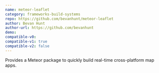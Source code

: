 ```yaml
---
name: meteor-leaflet
category: frameworks-build-systems
repo: https://github.com/bevanhunt/meteor-leaflet
author: Bevan Hunt
author-url: https://github.com/bevanhunt
demo: 
compatible-v0:
compatible-v1: true
compatible-v2: false
---
```


Provides a Meteor package to quickly build real-time cross-platform map apps.
